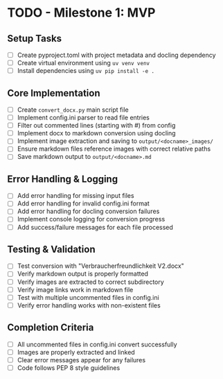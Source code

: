 # TODO - Milestone 1: MVP

## Setup Tasks
- [ ] Create pyproject.toml with project metadata and docling dependency
- [ ] Create virtual environment using `uv venv venv`
- [ ] Install dependencies using `uv pip install -e .`

## Core Implementation
- [ ] Create `convert_docx.py` main script file
- [ ] Implement config.ini parser to read file entries
- [ ] Filter out commented lines (starting with #) from config
- [ ] Implement docx to markdown conversion using docling
- [ ] Implement image extraction and saving to `output/<docname>_images/`
- [ ] Ensure markdown files reference images with correct relative paths
- [ ] Save markdown output to `output/<docname>.md`

## Error Handling & Logging
- [ ] Add error handling for missing input files
- [ ] Add error handling for invalid config.ini format
- [ ] Add error handling for docling conversion failures
- [ ] Implement console logging for conversion progress
- [ ] Add success/failure messages for each file processed

## Testing & Validation
- [ ] Test conversion with "Verbraucherfreundlichkeit V2.docx"
- [ ] Verify markdown output is properly formatted
- [ ] Verify images are extracted to correct subdirectory
- [ ] Verify image links work in markdown file
- [ ] Test with multiple uncommented files in config.ini
- [ ] Verify error handling works with non-existent files

## Completion Criteria
- [ ] All uncommented files in config.ini convert successfully
- [ ] Images are properly extracted and linked
- [ ] Clear error messages appear for any failures
- [ ] Code follows PEP 8 style guidelines
